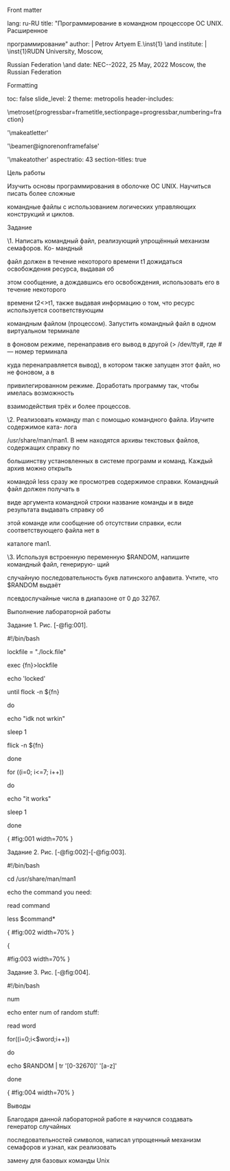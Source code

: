 ﻿

Front matter

lang: ru-RU title: "Программирование в командном процессоре ОС UNIX. Расширенное

программирование" author: | Petrov Artyem E.\inst{1} \and institute: | \inst{1}RUDN University, Moscow,

Russian Federation \and date: NEC--2022, 25 May, 2022 Moscow, the Russian Federation

Formatting

toc: false slide\_level: 2 theme: metropolis header-includes:

\metroset{progressbar=frametitle,sectionpage=progressbar,numbering=fraction}

'\makeatletter'

'\beamer@ignorenonframefalse'

'\makeatother' aspectratio: 43 section-titles: true

Цель работы

Изучить основы программирования в оболочке ОС UNIX. Научиться писать более сложные

командные файлы с использованием логических управляющих конструкций и циклов.

Задание

\1. Написать командный файл, реализующий упрощённый механизм семафоров. Ко- мандный

файл должен в течение некоторого времени t1 дожидаться освобождения ресурса, выдавая об

этом сообщение, а дождавшись его освобождения, использовать его в течение некоторого

времени t2<>t1, также выдавая информацию о том, что ресурс используется соответствующим

командным файлом (процессом). Запустить командный файл в одном виртуальном терминале

в фоновом режиме, перенаправив его вывод в другой (> /dev/tty#, где # — номер терминала

куда перенаправляется вывод), в котором также запущен этот файл, но не фоновом, а в

привилегированном режиме. Доработать программу так, чтобы имелась возможность

взаимодействия трёх и более процессов.

\2. Реализовать команду man с помощью командного файла. Изучите содержимое ката- лога

/usr/share/man/man1. В нем находятся архивы текстовых файлов, содержащих справку по

большинству установленных в системе программ и команд. Каждый архив можно открыть

командой less сразу же просмотрев содержимое справки. Командный файл должен получать в

виде аргумента командной строки название команды и в виде результата выдавать справку об

этой команде или сообщение об отсутствии справки, если соответствующего файла нет в

каталоге man1.

\3. Используя встроенную переменную $RANDOM, напишите командный файл, генерирую- щий

случайную последовательность букв латинского алфавита. Учтите, что $RANDOM выдаёт

псевдослучайные числа в диапазоне от 0 до 32767.

Выполнение лабораторной работы





Задание 1. Рис. [-@fig:001].

#!/bin/bash

lockfile = "./lock.file"

exec {fn}>lockfile

echo 'locked'

until flock -n ${fn}

do

echo "idk not wrkin"

sleep 1

flick -n ${fn}

done

for ((i=0; i<=7; i++))

do

echo "it works"

sleep 1

done

{ #fig:001 width=70% }

Задание 2. Рис. [-@fig:002]-[-@fig:003].

#!/bin/bash

cd /usr/share/man/man1

echo the command you need:

read command

less $command\*

{ #fig:002 width=70% }





{

#fig:003 width=70% }

Задание 3. Рис. [-@fig:004].

#!/bin/bash

num

echo enter num of random stuff:

read word

for((i=0;i<$word;i++))

do

echo $RANDOM | tr '[0-32670]' '[a-z]'

done

{ #fig:004 width=70% }

Выводы





Благодаря данной лабораторной работе я научился создавать генератор случайных

последовательностей символов, написал упрощенный механизм семафоров и узнал, как реализовать

замену для базовых команды Unix

